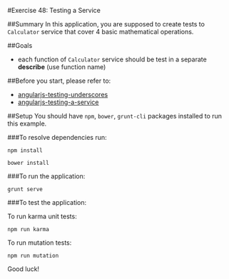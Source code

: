 #Exercise 48: Testing a Service

##Summary
In this application, you are supposed to create tests to `Calculator` service that cover 4 basic mathematical operations.

##Goals
* each function of `Calculator` service should be test in a separate **describe** (use function name)

##Before you start, please refer to:
* [angularjs-testing-underscores](https://egghead.io/lessons/angularjs-testing-underscores)
* [angularjs-testing-a-service](https://egghead.io/lessons/angularjs-testing-a-service)

##Setup
 You should have `npm`, `bower`, `grunt-cli`  packages installed to run this example.
 
###To resolve dependencies run:

```
npm install
```

```
bower install
```

###To run the application:

```
grunt serve
```

###To test the application:


To run karma unit tests:

```
npm run karma
```

To run mutation tests:

```
npm run mutation
```

Good luck!
